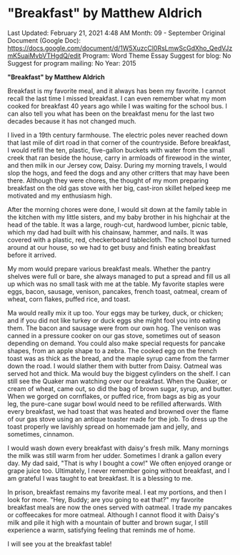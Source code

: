 # "Breakfast" by Matthew Aldrich

Last Updated: February 21, 2021 4:48 AM
Month: 09 - September
Original Document (Google Doc): https://docs.google.com/document/d/1W5XuzcCl0RsLmwScGdXho_QedVJzmK5uaiMvbVTHgdQ/edit
Program: Word Theme Essay
Suggest for blog: No
Suggest for program mailing: No
Year: 2015

**"Breakfast" by Matthew Aldrich**

Breakfast is my favorite meal, and it always has been my favorite. I cannot recall the last time I missed breakfast. I can even remember what my mom cooked for breakfast 40 years ago while I was waiting for the school bus. I can also tell you what has been on the breakfast menu for the last two decades because it has not changed much.

I lived in a 19th century farmhouse. The electric poles never reached down that last mile of dirt road in that corner of the countryside. Before breakfast, I would refill the ten, plastic, five-gallon buckets with water from the small creek that ran beside the house, carry in armloads of firewood in the winter, and then milk in our Jersey cow, Daisy. During my morning travels, I would slop the hogs, and feed the dogs and any other critters that may have been there. Although they were chores, the thought of my mom preparing breakfast on the old gas stove with her big, cast-iron skillet helped keep me motivated and my enthusiasm high.

After the morning chores were done, I would sit down at the family table in the kitchen with my little sisters, and my baby brother in his highchair at the head of the table. It was a large, rough-cut, hardwood lumber, picnic table, which my dad had built with his chainsaw, hammer, and nails. It was covered with a plastic, red, checkerboard tablecloth. The school bus turned around at our house, so we had to get busy and finish eating breakfast before it arrived.

My mom would prepare various breakfast meals. Whether the pantry shelves were full or bare, she always managed to put a spread and fill us all up which was no small task with me at the table. My favorite staples were eggs, bacon, sausage, venison, pancakes, french toast, oatmeal, cream of wheat, corn flakes, puffed rice, and toast.

Ma would really mix it up too. Your eggs may be turkey, duck, or chicken; and if you did not like turkey or duck eggs she might fool you into eating them. The bacon and sausage were from our own hog. The venison was canned in a pressure cooker on our gas stove, sometimes out of season depending on demand. You could also make special requests for pancake shapes, from an apple shape to a zebra. The cooked egg on the french toast was as thick as the bread, and the maple syrup came from the farmer down the road. I would slather them with butter from Daisy. Oatmeal was served hot and thick. Ma would buy the biggest cylinders on the shelf. I can still see the Quaker man watching over our breakfast. When the Quaker, or cream of wheat, came out, so did the bag of brown sugar, syrup, and butter. When we gorged on cornflakes, or puffed rice, from bags as big as your leg, the pure-cane sugar bowl would need to be refilled afterwards. With every breakfast, we had toast that was heated and browned over the flame of our gas stove using an antique toaster made for the job. To dress up the toast properly we lavishly spread on homemade jam and jelly, and sometimes, cinnamon.

I would wash down every breakfast with daisy's fresh milk. Many mornings the milk was still warm from her udder. Sometimes I drank a gallon every day. My dad said, "That is why I bought a cow!" We often enjoyed orange or grape juice too. Ultimately, I never remember going without breakfast, and I am grateful I was taught to eat breakfast. It is a blessing to me.

In prison, breakfast remains my favorite meal. I eat my portions, and then I look for more. "Hey, Buddy; are you going to eat that?" my favorite breakfast meals are now the ones served with oatmeal. I trade my pancakes or coffeecakes for more oatmeal. Although I cannot flood it with Daisy's milk and pile it high with a mountain of butter and brown sugar, I still experience a warm, satisfying feeling that reminds me of home. 

I will see you at the breakfast table!